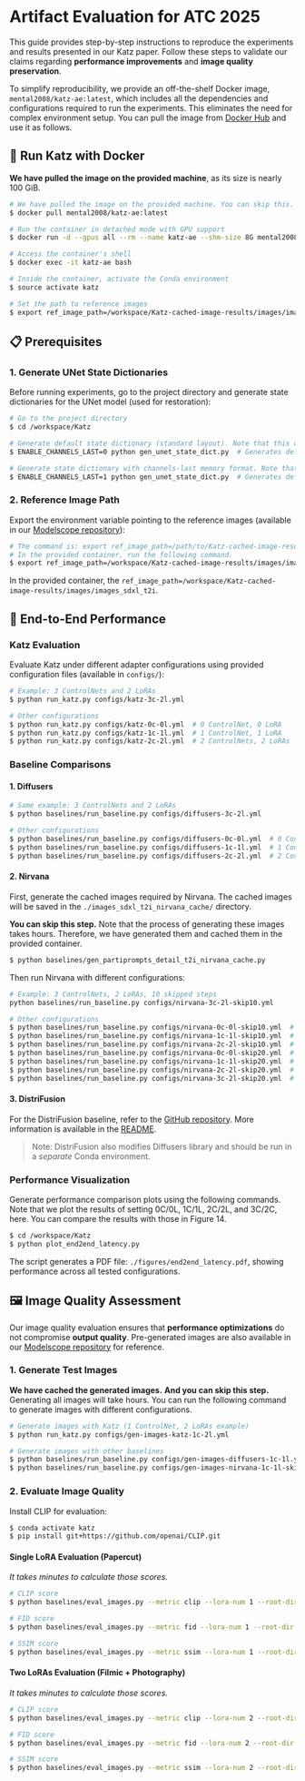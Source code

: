 # Artifact Evaluation for ATC 2025

This guide provides step-by-step instructions to reproduce the experiments and results presented in our Katz paper. Follow these steps to validate our claims regarding **performance improvements** and **image quality preservation**.

To simplify reproducibility, we provide an off-the-shelf Docker image, `mental2008/katz-ae:latest`, which includes all the dependencies and configurations required to run the experiments. This eliminates the need for complex environment setup. You can pull the image from [Docker Hub](https://hub.docker.com/repository/docker/mental2008/katz-ae/general) and use it as follows.

## 🚀 Run Katz with Docker

**We have pulled the image on the provided machine**, as its size is nearly 100 GiB.

```bash
# We have pulled the image on the provided machine. You can skip this. On your machine, you can pull the prebuilt Docker image with the following command.
$ docker pull mental2008/katz-ae:latest

# Run the container in detached mode with GPU support
$ docker run -d --gpus all --rm --name katz-ae --shm-size 8G mental2008/katz-ae:latest sleep infinity

# Access the container's shell
$ docker exec -it katz-ae bash

# Inside the container, activate the Conda environment
$ source activate katz

# Set the path to reference images
$ export ref_image_path=/workspace/Katz-cached-image-results/images/images_sdxl_t2i
```

## 📋 Prerequisites

### 1. Generate UNet State Dictionaries

Before running experiments, go to the project directory and generate state dictionaries for the UNet model (used for restoration):

```bash
# Go to the project directory
$ cd /workspace/Katz

# Generate default state dictionary (standard layout). Note that this can take minutes.
$ ENABLE_CHANNELS_LAST=0 python gen_unet_state_dict.py  # Generates default_unet_state_dict.pt

# Generate state dictionary with channels-last memory format. Note that this can take minutes.
$ ENABLE_CHANNELS_LAST=1 python gen_unet_state_dict.py  # Generates default_unet_state_dict_channels_last.pt
```

### 2. Reference Image Path

Export the environment variable pointing to the reference images (available in our [Modelscope repository](https://modelscope.cn/datasets/mental2008/Katz-cached-image-results)):

```bash
# The command is: export ref_image_path=/path/to/Katz-cached-image-results/images/images_sdxl_t2i
# In the provided container, run the following command.
$ export ref_image_path=/workspace/Katz-cached-image-results/images/images_sdxl_t2i
```

In the provided container, the ``ref_image_path=/workspace/Katz-cached-image-results/images/images_sdxl_t2i``.

## 🚀 End-to-End Performance

### Katz Evaluation

Evaluate Katz under different adapter configurations using provided configuration files (available in `configs/`):

```bash
# Example: 3 ControlNets and 2 LoRAs
$ python run_katz.py configs/katz-3c-2l.yml

# Other configurations
$ python run_katz.py configs/katz-0c-0l.yml  # 0 ControlNet, 0 LoRA
$ python run_katz.py configs/katz-1c-1l.yml  # 1 ControlNet, 1 LoRA
$ python run_katz.py configs/katz-2c-2l.yml  # 2 ControlNets, 2 LoRAs
```

### Baseline Comparisons

#### 1. Diffusers

```bash
# Same example: 3 ControlNets and 2 LoRAs
$ python baselines/run_baseline.py configs/diffusers-3c-2l.yml

# Other configurations
$ python baselines/run_baseline.py configs/diffusers-0c-0l.yml  # 0 ControlNet, 0 LoRA
$ python baselines/run_baseline.py configs/diffusers-1c-1l.yml  # 1 ControlNet, 1 LoRA
$ python baselines/run_baseline.py configs/diffusers-2c-2l.yml  # 2 ControlNets, 2 LoRAs
```

#### 2. Nirvana

First, generate the cached images required by Nirvana. The cached images will be saved in the `./images_sdxl_t2i_nirvana_cache/` directory.

**You can skip this step.** Note that the process of generating these images takes hours. Therefore, we have generated them and cached them in the provided container. 

```bash
$ python baselines/gen_partiprompts_detail_t2i_nirvana_cache.py
```

Then run Nirvana with different configurations:

```bash
# Example: 3 ControlNets, 2 LoRAs, 10 skipped steps
python baselines/run_baseline.py configs/nirvana-3c-2l-skip10.yml

# Other configurations
$ python baselines/run_baseline.py configs/nirvana-0c-0l-skip10.yml  # 0 ControlNet, 0 LoRA, 10 skipped steps
$ python baselines/run_baseline.py configs/nirvana-1c-1l-skip10.yml  # 1 ControlNet, 1 LoRA, 10 skipped steps
$ python baselines/run_baseline.py configs/nirvana-2c-2l-skip10.yml  # 2 ControlNet, 2 LoRA, 10 skipped steps
$ python baselines/run_baseline.py configs/nirvana-0c-0l-skip20.yml  # 0 ControlNets, 0 LoRAs, 20 skipped steps
$ python baselines/run_baseline.py configs/nirvana-1c-1l-skip20.yml  # 1 ControlNets, 1 LoRAs, 20 skipped steps
$ python baselines/run_baseline.py configs/nirvana-2c-2l-skip20.yml  # 2 ControlNets, 2 LoRAs, 20 skipped steps
$ python baselines/run_baseline.py configs/nirvana-3c-2l-skip20.yml  # 3 ControlNets, 2 LoRAs, 20 skipped steps
```

#### 3. DistriFusion

For the DistriFusion baseline, refer to the [GitHub repository](https://github.com/Suyi32/distrifuser-controlnet). More information is available in the [README](https://github.com/Suyi32/distrifuser-controlnet/blob/main/AE_README.md).

> Note: DistriFusion also modifies Diffusers library and should be run in a *separate* Conda environment.

### Performance Visualization

Generate performance comparison plots using the following commands. Note that we plot the results of setting 0C/0L, 1C/1L, 2C/2L, and 3C/2C, here. You can compare the results with those in Figure 14.

```bash
$ cd /workspace/Katz
$ python plot_end2end_latency.py
```

The script generates a PDF file: `./figures/end2end_latency.pdf`, showing performance across all tested configurations.

## 🖼️ Image Quality Assessment

Our image quality evaluation ensures that **performance optimizations** do not compromise **output quality**. Pre-generated images are also available in our [Modelscope repository](https://modelscope.cn/datasets/mental2008/Katz-cached-image-results) for reference.

### 1. Generate Test Images

**We have cached the generated images.** **And you can skip this step.** Generating all images will take hours. You can run the following command to generate images with different configurations.

```bash
# Generate images with Katz (1 ControlNet, 2 LoRAs example)
$ python run_katz.py configs/gen-images-katz-1c-2l.yml

# Generate images with other baselines
$ python baselines/run_baseline.py configs/gen-images-diffusers-1c-1l.yml  # Diffusers
$ python baselines/run_baseline.py configs/gen-images-nirvana-1c-1l-skip10.yml  # Nirvana
```

### 2. Evaluate Image Quality

Install CLIP for evaluation:

```bash
$ conda activate katz
$ pip install git+https://github.com/openai/CLIP.git
```

#### Single LoRA Evaluation (Papercut)

*It takes minutes to calculate those scores.*

```bash
# CLIP score
$ python baselines/eval_images.py --metric clip --lora-num 1 --root-dir /workspace/Katz-cached-image-results/images

# FID score
$ python baselines/eval_images.py --metric fid --lora-num 1 --root-dir /workspace/Katz-cached-image-results/images

# SSIM score
$ python baselines/eval_images.py --metric ssim --lora-num 1 --root-dir /workspace/Katz-cached-image-results/images
```

#### Two LoRAs Evaluation (Filmic + Photography)

*It takes minutes to calculate those scores.*

```bash
# CLIP score
$ python baselines/eval_images.py --metric clip --lora-num 2 --root-dir /workspace/Katz-cached-image-results/images

# FID score
$ python baselines/eval_images.py --metric fid --lora-num 2 --root-dir /workspace/Katz-cached-image-results/images

# SSIM score
$ python baselines/eval_images.py --metric ssim --lora-num 2 --root-dir /workspace/Katz-cached-image-results/images
```
